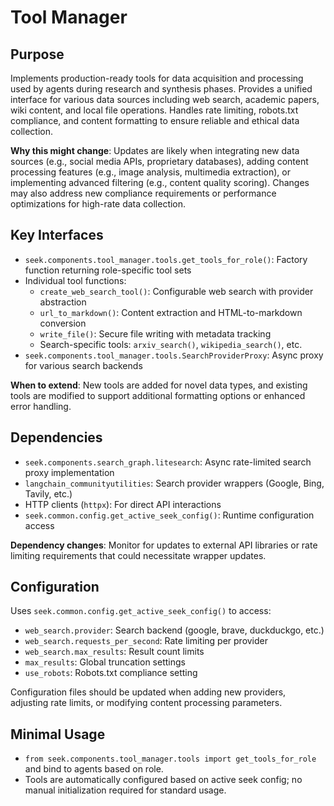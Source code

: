 # Tool Manager

## Purpose
Implements production-ready tools for data acquisition and processing used by agents during research and synthesis phases. Provides a unified interface for various data sources including web search, academic papers, wiki content, and local file operations. Handles rate limiting, robots.txt compliance, and content formatting to ensure reliable and ethical data collection.

**Why this might change**: Updates are likely when integrating new data sources (e.g., social media APIs, proprietary databases), adding content processing features (e.g., image analysis, multimedia extraction), or implementing advanced filtering (e.g., content quality scoring). Changes may also address new compliance requirements or performance optimizations for high-rate data collection.

## Key Interfaces
- `seek.components.tool_manager.tools.get_tools_for_role()`: Factory function returning role-specific tool sets
- Individual tool functions:
  - `create_web_search_tool()`: Configurable web search with provider abstraction
  - `url_to_markdown()`: Content extraction and HTML-to-markdown conversion
  - `write_file()`: Secure file writing with metadata tracking
  - Search-specific tools: `arxiv_search()`, `wikipedia_search()`, etc.
- `seek.components.tool_manager.tools.SearchProviderProxy`: Async proxy for various search backends

**When to extend**: New tools are added for novel data types, and existing tools are modified to support additional formatting options or enhanced error handling.

## Dependencies
- `seek.components.search_graph.litesearch`: Async rate-limited search proxy implementation
- `langchain_communityutilities`: Search provider wrappers (Google, Bing, Tavily, etc.)
- HTTP clients (`httpx`): For direct API interactions
- `seek.common.config.get_active_seek_config()`: Runtime configuration access

**Dependency changes**: Monitor for updates to external API libraries or rate limiting requirements that could necessitate wrapper updates.

## Configuration
Uses `seek.common.config.get_active_seek_config()` to access:
- `web_search.provider`: Search backend (google, brave, duckduckgo, etc.)
- `web_search.requests_per_second`: Rate limiting per provider
- `web_search.max_results`: Result count limits
- `max_results`: Global truncation settings
- `use_robots`: Robots.txt compliance setting

Configuration files should be updated when adding new providers, adjusting rate limits, or modifying content processing parameters.

## Minimal Usage
- `from seek.components.tool_manager.tools import get_tools_for_role` and bind to agents based on role.
- Tools are automatically configured based on active seek config; no manual initialization required for standard usage.
